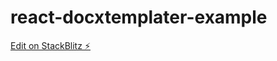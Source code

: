 # react-docxtemplater-example

[Edit on StackBlitz ⚡️](https://stackblitz.com/edit/react-docxtemplater-example-ignzh1)